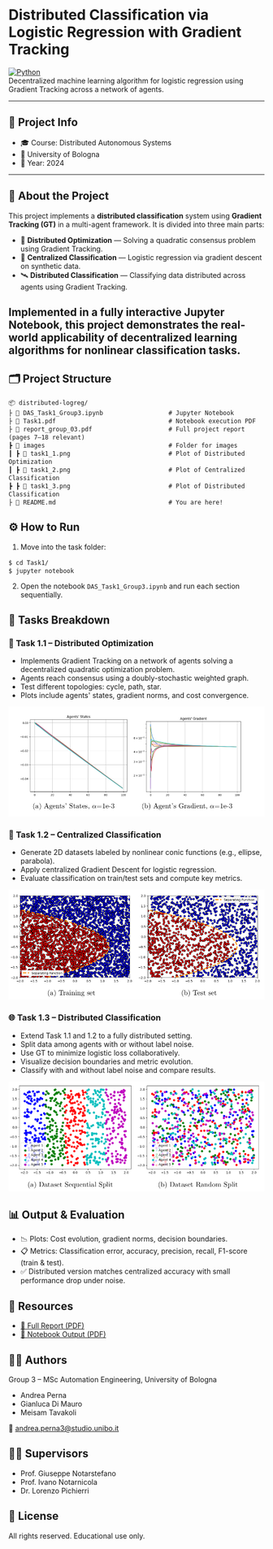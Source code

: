 # Distributed Classification via Logistic Regression with Gradient Tracking

[![Python](https://img.shields.io/badge/Python-3.10-blue?logo=python)](https://www.python.org/)  
Decentralized machine learning algorithm for logistic regression using Gradient Tracking across a network of agents.

---
## 📌 Project Info
- 🎓 Course: Distributed Autonomous Systems
- 🏫 University of Bologna
- 📅 Year: 2024
---

## 🧠 About the Project

This project implements a **distributed classification** system using **Gradient Tracking (GT)** in a multi-agent framework. It is divided into three main parts:

- 🔄 **Distributed Optimization** — Solving a quadratic consensus problem using Gradient Tracking.
- 🧮 **Centralized Classification** — Logistic regression via gradient descent on synthetic data.
- 🛰 **Distributed Classification** — Classifying data distributed across agents using Gradient Tracking.

Implemented in a fully interactive **Jupyter Notebook**, this project demonstrates the real-world applicability of decentralized learning algorithms for nonlinear classification tasks.
---

## 🗂 Project Structure

```
📦 distributed-logreg/
├ 📓 DAS_Task1_Group3.ipynb                  # Jupyter Notebook
├ 📄 Task1.pdf                               # Notebook execution PDF
├ 📘 report_group_03.pdf                     # Full project report (pages 7–18 relevant)
┣ 📁 images                                  # Folder for images
┃ ┣ 📸 task1_1.png                           # Plot of Distributed Optimization
┃ ┣ 📸 task1_2.png                           # Plot of Centralized Classification
┣ ┣ 📸 task1_3.png                           # Plot of Distributed Classification
├ 📄 README.md                               # You are here!
```                                                 
## ⚙️ How to Run

1. Move into the task folder:

```
$ cd Task1/
$ jupyter notebook
```

2. Open the notebook `DAS_Task1_Group3.ipynb` and run each section sequentially.

## 🧪 Tasks Breakdown

### 🚀 Task 1.1 – Distributed Optimization

- Implements Gradient Tracking on a network of agents solving a decentralized quadratic optimization problem.
- Agents reach consensus using a doubly-stochastic weighted graph.
- Test different topologies: cycle, path, star.
- Plots include agents' states, gradient norms, and cost convergence.

![Gradient Tracking](./images/task1_1.png)

### 🧠 Task 1.2 – Centralized Classification

- Generate 2D datasets labeled by nonlinear conic functions (e.g., ellipse, parabola).
- Apply centralized Gradient Descent for logistic regression.
- Evaluate classification on train/test sets and compute key metrics.

![Logistic Regression](./images/task1_2.png)

### 🌐 Task 1.3 – Distributed Classification

- Extend Task 1.1 and 1.2 to a fully distributed setting.
- Split data among agents with or without label noise.
- Use GT to minimize logistic loss collaboratively.
- Visualize decision boundaries and metric evolution.
- Classify with and without label noise and compare results.

![Distributed Classification](./images/task1_3.png)

## 📊 Output & Evaluation

- 📉 Plots: Cost evolution, gradient norms, decision boundaries.
- 📋 Metrics: Classification error, accuracy, precision, recall, F1-score (train & test).
- ✅ Distributed version matches centralized accuracy with small performance drop under noise.

## 📎 Resources

- [📘 Full Report (PDF)](./report_group_03.pdf)
- [📄 Notebook Output (PDF)](./Task1.pdf)

## 👨‍🎓 Authors

Group 3 – MSc Automation Engineering, University of Bologna

- Andrea Perna
- Gianluca Di Mauro
- Meisam Tavakoli

📧 andrea.perna3@studio.unibo.it

## 👩‍🏫 Supervisors

- Prof. Giuseppe Notarstefano
- Prof. Ivano Notarnicola
- Dr. Lorenzo Pichierri

## 📜 License

All rights reserved. Educational use only.

